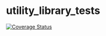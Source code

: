 # utility_library_tests

[![Coverage Status](https://coveralls.io/repos/github/flinkmann/utility_library_tests/badge.svg?branch=master)](https://coveralls.io/github/flinkmann/utility_library_tests?branch=master)